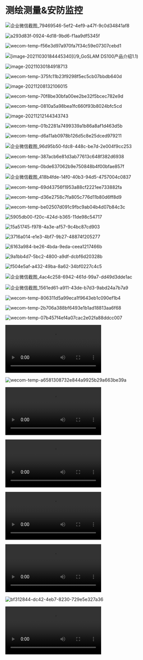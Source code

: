 # 测绘测量&安防监控



![企业微信截图_79469546-5ef2-4ef9-a47f-9c0d34841af8](SMapping.assets/%E4%BC%81%E4%B8%9A%E5%BE%AE%E4%BF%A1%E6%88%AA%E5%9B%BE_79469546-5ef2-4ef9-a47f-9c0d34841af8.png)

![a293d83f-0924-4d18-9bd6-f1aa9df5345f](SMapping.assets/a293d83f-0924-4d18-9bd6-f1aa9df5345f.png)

![wecom-temp-f56e3d97a970fa7f34c59e07307cebd1](SMapping.assets/wecom-temp-f56e3d97a970fa7f34c59e07307cebd1.png)

![[image-20211030184445340](/9_GoSLAM DS100产品介绍1.1)](SMapping.assets/image-20211030184445340.png)

![[image-20211030184918713](http://mp.weixin.qq.com/s?__biz=MzI5OTE1NjUxNg%3D%3D&mid=2649276654&idx=1&sn=2256d4ca0df2e8a4659118382311aec2&chksm=f486b5a5c3f13cb3d77f1ec20b426a5ea319f53dfe8113083ed1c7c653df41cfcefb9ec27e0c&mpshare=1&scene=1&srcid=0618U1Yc0IeVrfjSFQlQmCbs&sharer_sharetime=1624011134557&sharer_shareid=f9fc55907139617307cb20b918f6b448&version=3.1.18.90318&platform=mac#rd)](SMapping.assets/image-20211030184918713.png)

![wecom-temp-375fc11b23f9298f5ec5cb07bbdb640d](SMapping.assets/wecom-temp-375fc11b23f9298f5ec5cb07bbdb640d.jpg)

![image-20211208132106015](SMapping.assets/image-20211208132106015.png)

![wecom-temp-70f8be30bfa00ee2be32f5bcec782e9d](SMapping.assets/wecom-temp-70f8be30bfa00ee2be32f5bcec782e9d.jpg)

![wecom-temp-0810a5a98bea1fc660f93b8024bfc5cd](SMapping.assets/wecom-temp-0810a5a98bea1fc660f93b8024bfc5cd.jpg)

![[image-20211212144343743](https://www.youtube.com/watch?v=AvPkmkTFXkw)](SMapping.assets/image-20211212144343743.png)



![wecom-temp-01b2281a7499339a1b86a8af1d463d5b](SMapping.assets/wecom-temp-01b2281a7499339a1b86a8af1d463d5b.png)

![wecom-temp-d6a11ab0978b126d5c8e25dced979211](SMapping.assets/wecom-temp-d6a11ab0978b126d5c8e25dced979211.jpg)

![企业微信截图_96d95b50-fdc8-448c-be7d-2e004f9cc253](SMapping.assets/%E4%BC%81%E4%B8%9A%E5%BE%AE%E4%BF%A1%E6%88%AA%E5%9B%BE_96d95b50-fdc8-448c-be7d-2e004f9cc253.png)

![wecom-temp-387acb6e81d3ab77613c648f382d6938](SMapping.assets/wecom-temp-387acb6e81d3ab77613c648f382d6938.png)

![wecom-temp-0bde637062b9e750848b4f00bfae857f](SMapping.assets/wecom-temp-0bde637062b9e750848b4f00bfae857f.png)

![企业微信截图_418b4fde-14f0-40b3-94d5-4757004c0837](SMapping.assets/%E4%BC%81%E4%B8%9A%E5%BE%AE%E4%BF%A1%E6%88%AA%E5%9B%BE_418b4fde-14f0-40b3-94d5-4757004c0837.png)

![wecom-temp-69d43756f1953a88cf2221ee733882fa](SMapping.assets/wecom-temp-69d43756f1953a88cf2221ee733882fa.png)

![wecom-temp-d36e2758c7fa805c776d11b80d6ff8d9](SMapping.assets/wecom-temp-d36e2758c7fa805c776d11b80d6ff8d9.png)

![wecom-temp-be02507d091c9fbc9ab04b4d07b84c3c](SMapping.assets/wecom-temp-be02507d091c9fbc9ab04b4d07b84c3c.png)

![5905db00-f20c-424d-b365-11de98c54717](SMapping.assets/5905db00-f20c-424d-b365-11de98c54717.jpg)

![15a51745-f978-4a3e-af57-9c4bc87cd903](SMapping.assets/15a51745-f978-4a3e-af57-9c4bc87cd903.jpg)

![3716a014-e1e3-4bf7-9b27-48874f205277](SMapping.assets/3716a014-e1e3-4bf7-9b27-48874f205277.jpg)

![6163a984-be26-4bda-9eda-ceea1217466b](SMapping.assets/6163a984-be26-4bda-9eda-ceea1217466b.jpg)

![9a1bb4d7-5bc2-4800-a9df-dcbf6d20328b](SMapping.assets/9a1bb4d7-5bc2-4800-a9df-dcbf6d20328b.jpg)

![f504e5af-a432-49ba-8a62-34bf0227c4c5](SMapping.assets/f504e5af-a432-49ba-8a62-34bf0227c4c5.jpg)

![企业微信截图_4ac4c258-6942-461d-99a7-dd49d3dde1ac](SMapping.assets/%E4%BC%81%E4%B8%9A%E5%BE%AE%E4%BF%A1%E6%88%AA%E5%9B%BE_4ac4c258-6942-461d-99a7-dd49d3dde1ac.png)

![企业微信截图_1561ed61-a911-43de-b7d3-9abd24a7b7a9](SMapping.assets/%E4%BC%81%E4%B8%9A%E5%BE%AE%E4%BF%A1%E6%88%AA%E5%9B%BE_1561ed61-a911-43de-b7d3-9abd24a7b7a9.png)

![wecom-temp-806311d5a99eca1f9643eb1c090ef1b4](SMapping.assets/wecom-temp-806311d5a99eca1f9643eb1c090ef1b4.png)

![wecom-temp-2b706a388bf6493e1b1ad18813aa6f68](SMapping.assets/wecom-temp-2b706a388bf6493e1b1ad18813aa6f68.png)

![wecom-temp-07b457f4ef4a07cac2e02fa88ddcc007](SMapping.assets/wecom-temp-07b457f4ef4a07cac2e02fa88ddcc007.png)



<video src="SMapping.assets/4fff2498d3cc608ab1f2f8880aa73ae7.mov"></video>

![wecom-temp-a6581308732e844a9925b29a663be39a](SMapping.assets/wecom-temp-a6581308732e844a9925b29a663be39a.png)

<video src="SMapping.assets/DT-small.mov"></video>

<video src="SMapping.assets/5954da65cc76dea1fa869e222a746c3c.mov"></video>

<video src="SMapping.assets/43676bc2be2d32bfc872d3a56a7a4654.mov"></video>

<video src="SMapping.assets/61204b2435339191a9c7e4f7f2229d68.mov"></video>

![bf312844-dc42-4eb7-8230-729e5e327a36](SMapping.assets/bf312844-dc42-4eb7-8230-729e5e327a36-9300746.png)

<video src="SMapping.assets/AKK.mov"></video>
